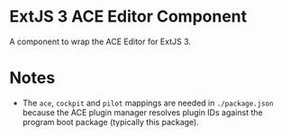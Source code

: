 ExtJS 3 ACE Editor Component
============================

A component to wrap the ACE Editor for ExtJS 3.

Notes
=====

  * The `ace`, `cockpit` and `pilot` mappings are needed in `./package.json` because the ACE plugin manager resolves
    plugin IDs against the program boot package (typically this package).
